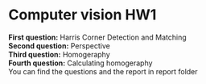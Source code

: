# Computer vision HW1

**First question:** Harris Corner Detection and Matching <br />
**Second question:** Perspective <br />
**Third question:** Homogeraphy <br />
**Fourth question:** Calculating homogeraphy <br />
You can find the questions and the report in report folder
